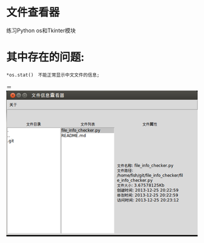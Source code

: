 文件查看器
==========

练习Python os和Tkinter模块

其中存在的问题:
===============
	*os.stat()　不能正常显示中文文件的信息;

＝
	![](https://github.com/fish267/file_info_checker/blob/master/screen.png?raw=true)
